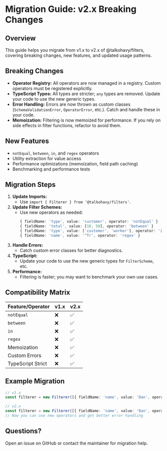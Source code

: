 # Migration Guide: v2.x Breaking Changes

## Overview

This guide helps you migrate from v1.x to v2.x of @talkohavy/filters, covering breaking changes, new features, and updated usage patterns.

## Breaking Changes

- **Operator Registry:** All operators are now managed in a registry. Custom operators must be registered explicitly.
- **TypeScript Types:** All types are stricter; `any` types are removed. Update your code to use the new generic types.
- **Error Handling:** Errors are now thrown as custom classes (`SchemaValidationError`, `OperatorError`, etc.). Catch and handle these in your code.
- **Memoization:** Filtering is now memoized for performance. If you rely on side effects in filter functions, refactor to avoid them.

## New Features

- `notEqual`, `between`, `in`, and `regex` operators
- Utility extraction for value access
- Performance optimizations (memoization, field path caching)
- Benchmarking and performance tests

## Migration Steps

1. **Update Imports:**
   - Use `import { Filterer } from '@talkohavy/filters'`.
2. **Update Filter Schemes:**
   - Use new operators as needed:
     ```ts
     { fieldName: 'type', value: 'customer', operator: 'notEqual' }
     { fieldName: 'total', value: [10, 50], operator: 'between' }
     { fieldName: 'type', value: ['customer', 'worker'], operator: 'in' }
     { fieldName: 'name', value: '^Tr', operator: 'regex' }
     ```
3. **Handle Errors:**
   - Catch custom error classes for better diagnostics.
4. **TypeScript:**
   - Update your code to use the new generic types for `FilterScheme`, etc.
5. **Performance:**
   - Filtering is faster; you may want to benchmark your own use cases.

## Compatibility Matrix

| Feature/Operator  | v1.x | v2.x |
| ----------------- | ---- | ---- |
| `notEqual`        | ❌   | ✅   |
| `between`         | ❌   | ✅   |
| `in`              | ❌   | ✅   |
| `regex`           | ❌   | ✅   |
| Memoization       | ❌   | ✅   |
| Custom Errors     | ❌   | ✅   |
| TypeScript Strict | ❌   | ✅   |

## Example Migration

```ts
// v1.x
const filterer = new Filterer([{ fieldName: 'name', value: 'Dan', operator: 'startsWith' }]);

// v2.x
const filterer = new Filterer([{ fieldName: 'name', value: 'Dan', operator: 'startsWith' }]);
// Now you can use new operators and get better error handling
```

## Questions?

Open an issue on GitHub or contact the maintainer for migration help.
